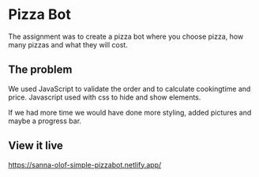 # Pizza Bot

The assignment was to create a pizza bot where you choose pizza, how many pizzas and what they will cost. 


## The problem

We used JavaScript to validate the order and to calculate cookingtime and price. Javascript used with css to hide and show elements.

If we had more time we would have done more styling, added pictures and maybe a progress bar. 

## View it live

https://sanna-olof-simple-pizzabot.netlify.app/
